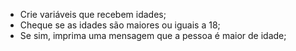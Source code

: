 * Crie variáveis que recebem idades;
* Cheque se as idades são maiores ou iguais a 18;
* Se sim, imprima uma mensagem que a pessoa é maior de idade;